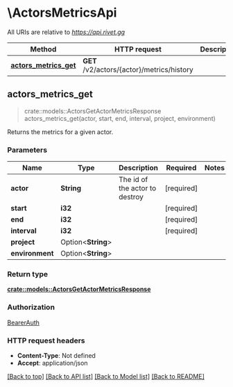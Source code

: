 # \ActorsMetricsApi

All URIs are relative to *https://api.rivet.gg*

Method | HTTP request | Description
------------- | ------------- | -------------
[**actors_metrics_get**](ActorsMetricsApi.md#actors_metrics_get) | **GET** /v2/actors/{actor}/metrics/history | 



## actors_metrics_get

> crate::models::ActorsGetActorMetricsResponse actors_metrics_get(actor, start, end, interval, project, environment)


Returns the metrics for a given actor.

### Parameters


Name | Type | Description  | Required | Notes
------------- | ------------- | ------------- | ------------- | -------------
**actor** | **String** | The id of the actor to destroy | [required] |
**start** | **i32** |  | [required] |
**end** | **i32** |  | [required] |
**interval** | **i32** |  | [required] |
**project** | Option<**String**> |  |  |
**environment** | Option<**String**> |  |  |

### Return type

[**crate::models::ActorsGetActorMetricsResponse**](ActorsGetActorMetricsResponse.md)

### Authorization

[BearerAuth](../README.md#BearerAuth)

### HTTP request headers

- **Content-Type**: Not defined
- **Accept**: application/json

[[Back to top]](#) [[Back to API list]](../README.md#documentation-for-api-endpoints) [[Back to Model list]](../README.md#documentation-for-models) [[Back to README]](../README.md)

